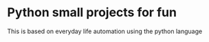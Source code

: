 # Python small projects for fun

This is based on everyday life automation using the python language
